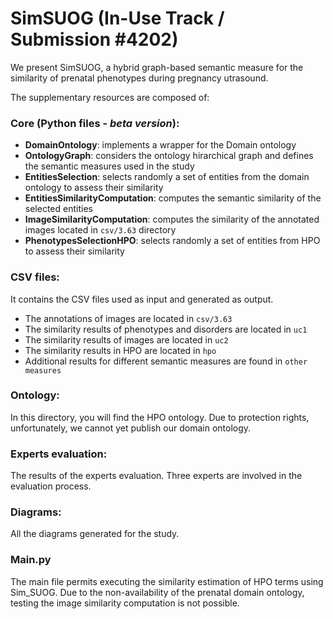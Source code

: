 # SimSUOG (In-Use Track / Submission #4202)

We present SimSUOG, a hybrid graph-based semantic measure for the similarity of prenatal phenotypes during pregnancy utrasound.

The supplementary resources are composed of:

### Core (Python files - *beta version*):

* **DomainOntology**: implements a wrapper for the Domain ontology
* **OntologyGraph**: considers the ontology hirarchical graph and defines the semantic measures used in the study
* **EntitiesSelection**: selects randomly a set of entities from the domain ontology to assess their similarity
* **EntitiesSimilarityComputation**: computes the semantic similarity of the selected entities
* **ImageSimilarityComputation**: computes the similarity of the annotated images located in `csv/3.63` directory
* **PhenotypesSelectionHPO**: selects randomly a set of entities from HPO to assess their similarity

### CSV files:

It contains the CSV files used as input and generated as output.
* The annotations of images are located in `csv/3.63`
* The similarity results of phenotypes and disorders are located in `uc1` 
* The similarity results of images are located in `uc2` 
* The similarity results in HPO are located in `hpo`
* Additional results for different semantic measures are found in `other measures`


### Ontology:

In this directory, you will find the HPO ontology. Due to protection rights, unfortunately, we cannot yet publish our domain ontology.


### Experts evaluation:

The results of the experts evaluation. Three experts are involved in the evaluation process.


### Diagrams:

All the diagrams generated for the study.


### Main.py

The main file permits executing the similarity estimation of HPO terms using Sim_SUOG. 
Due to the non-availability of the prenatal domain ontology, testing the image similarity computation is not possible.

